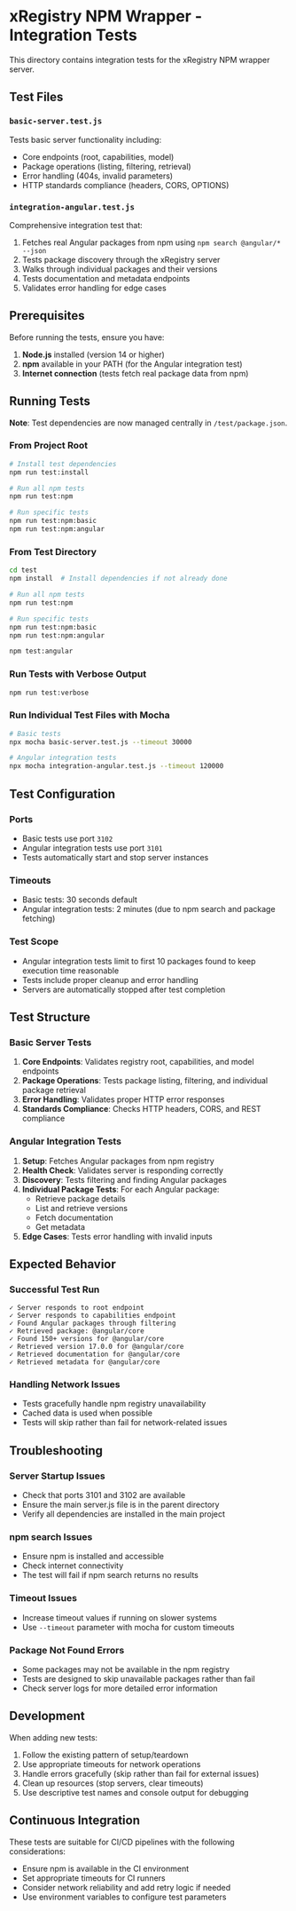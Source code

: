 # xRegistry NPM Wrapper - Integration Tests

This directory contains integration tests for the xRegistry NPM wrapper server.

## Test Files

### `basic-server.test.js`
Tests basic server functionality including:
- Core endpoints (root, capabilities, model)
- Package operations (listing, filtering, retrieval)
- Error handling (404s, invalid parameters)
- HTTP standards compliance (headers, CORS, OPTIONS)

### `integration-angular.test.js`
Comprehensive integration test that:
1. Fetches real Angular packages from npm using `npm search @angular/* --json`
2. Tests package discovery through the xRegistry server
3. Walks through individual packages and their versions
4. Tests documentation and metadata endpoints
5. Validates error handling for edge cases

## Prerequisites

Before running the tests, ensure you have:

1. **Node.js** installed (version 14 or higher)
2. **npm** available in your PATH (for the Angular integration test)
3. **Internet connection** (tests fetch real package data from npm)

## Running Tests

**Note**: Test dependencies are now managed centrally in `/test/package.json`. 

### From Project Root

```bash
# Install test dependencies
npm run test:install

# Run all npm tests
npm run test:npm

# Run specific tests
npm run test:npm:basic
npm run test:npm:angular
```

### From Test Directory

```bash
cd test
npm install  # Install dependencies if not already done

# Run all npm tests
npm run test:npm

# Run specific tests
npm run test:npm:basic
npm run test:npm:angular
```
```bash
npm test:angular
```

### Run Tests with Verbose Output
```bash
npm run test:verbose
```

### Run Individual Test Files with Mocha
```bash
# Basic tests
npx mocha basic-server.test.js --timeout 30000

# Angular integration tests
npx mocha integration-angular.test.js --timeout 120000
```

## Test Configuration

### Ports
- Basic tests use port `3102`
- Angular integration tests use port `3101`
- Tests automatically start and stop server instances

### Timeouts
- Basic tests: 30 seconds default
- Angular integration tests: 2 minutes (due to npm search and package fetching)

### Test Scope
- Angular integration tests limit to first 10 packages found to keep execution time reasonable
- Tests include proper cleanup and error handling
- Servers are automatically stopped after test completion

## Test Structure

### Basic Server Tests
1. **Core Endpoints**: Validates registry root, capabilities, and model endpoints
2. **Package Operations**: Tests package listing, filtering, and individual package retrieval
3. **Error Handling**: Validates proper HTTP error responses
4. **Standards Compliance**: Checks HTTP headers, CORS, and REST compliance

### Angular Integration Tests
1. **Setup**: Fetches Angular packages from npm registry
2. **Health Check**: Validates server is responding correctly
3. **Discovery**: Tests filtering and finding Angular packages
4. **Individual Package Tests**: For each Angular package:
   - Retrieve package details
   - List and retrieve versions
   - Fetch documentation
   - Get metadata
5. **Edge Cases**: Tests error handling with invalid inputs

## Expected Behavior

### Successful Test Run
```
✓ Server responds to root endpoint
✓ Server responds to capabilities endpoint
✓ Found Angular packages through filtering
✓ Retrieved package: @angular/core
✓ Found 150+ versions for @angular/core
✓ Retrieved version 17.0.0 for @angular/core
✓ Retrieved documentation for @angular/core
✓ Retrieved metadata for @angular/core
```

### Handling Network Issues
- Tests gracefully handle npm registry unavailability
- Cached data is used when possible
- Tests will skip rather than fail for network-related issues

## Troubleshooting

### Server Startup Issues
- Check that ports 3101 and 3102 are available
- Ensure the main server.js file is in the parent directory
- Verify all dependencies are installed in the main project

### npm search Issues
- Ensure npm is installed and accessible
- Check internet connectivity
- The test will fail if npm search returns no results

### Timeout Issues
- Increase timeout values if running on slower systems
- Use `--timeout` parameter with mocha for custom timeouts

### Package Not Found Errors
- Some packages may not be available in the npm registry
- Tests are designed to skip unavailable packages rather than fail
- Check server logs for more detailed error information

## Development

When adding new tests:

1. Follow the existing pattern of setup/teardown
2. Use appropriate timeouts for network operations
3. Handle errors gracefully (skip rather than fail for external issues)
4. Clean up resources (stop servers, clear timeouts)
5. Use descriptive test names and console output for debugging

## Continuous Integration

These tests are suitable for CI/CD pipelines with the following considerations:

- Ensure npm is available in the CI environment
- Set appropriate timeouts for CI runners
- Consider network reliability and add retry logic if needed
- Use environment variables to configure test parameters